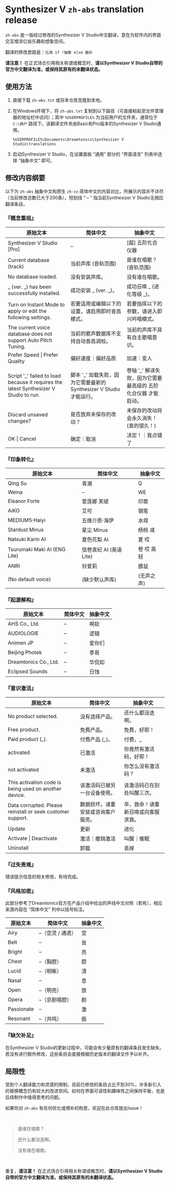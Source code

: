 # Synthesizer V `zh-abs` translation release

`zh-abs` 是一版经过修改的Synthesizer V Studio中文翻译，意在为软件内的界面交互增添亿些乐趣和想象空间。

翻译的修改思路是：`化简 if !抽象 else 脑补`

**请注意！**
在正式场合引用相关称谓或概念时，**请以Synthesizer V Studio自带的官方中文翻译为准，或保持其原有的未翻译状态。**

## 使用方法

1. 直接下载 `zh-abs.txt` 或将本仓库克隆到本地。

2. 在Windows环境下，将 `zh-abs.txt` 复制到以下路径（可直接粘贴至文件管理器的地址栏中访问）；其中 `%USERPROFILE%` 为当前用户的文件夹，通常位于 `C:\用户` 路径下。该翻译文件夹由Basic和Pro版本的Synthesizer V Studio通用。

   ```
   %USERPROFILE%\Documents\Dreamtonics\Synthesizer V Studio\translations
   ```

3. 启动Synthesizer V Studio，在设置面板 “通用” 部分的 “界面语言” 列表中选择 “抽象中文” 即可。

## 修改内容纲要

以下为 `zh-abs` 抽象中文和原生 `zh-cn` 简体中文的内容对比，所展示内容并不详尽（当前修改总数已大于200条）。短划线 “ – ” 指当前Synthesizer V Studio无相应翻译条目。

### 『概念重组』

| 原始文本 | 简体中文 | 抽象中文 |
| - | - | - |
| Synthesizer V Studio [Pro] | – | [超] 五阶化合仪器 |
| Current database (track) | 当前声库 (音轨范围) | 是谁在唱歌？(音轨范围) |
| No database loaded. | 没有安装声库。 | 没有谁在唱歌。 |
| \_ (ver. \_) has been successfully installed. | 成功安装 \_ (ver. \_)。 | 成功召唤 \_ (进化等级 \_)。 |
| Turn on Instant Mode to apply or edit the following settings. | 若要适用或编辑以下的设置，请启用即时音高模式。 | 若要指挥以下的参数，请进入即兴吟唱模式。 |
| The current voice database does not support Auto Pitch Tuning. | 当前的歌声数据库不支持自动音高调校。 | 当前的声库不具有自主歌唱意识。 |
| Prefer Speed \| Prefer Quality | 偏好速度｜偏好品质 | 加速｜变人 |
| Script '\_' failed to load because it requires the latest Synthesizer V Studio to run. | 脚本 '\_' 加载失败，因为它需要最新的 Synthesizer V Studio 才能运行。 | 卷轴 '\_' 解译失败，因为它需要最高级的 五阶化合仪器 才能启动。 |
| Discard unsaved changes? | 是否放弃未保存的改动？ | 未保存的改动将会永久消失！ (真的很久！) |
| OK \| Cancel | 确定｜取消 | 决定！｜我点错了 |

### 『印象转化』

| 原始文本 | 简体中文 | 抽象中文 |
| - | - | - |
| Qing Su | 青溯 | Q |
| Weina | – | WE |
| Eleanor Forte | 爱莲娜 芙缇 | 印章 |
| AiKO | 艾可 | 钢笔 |
| MEDIUM5·Haiyi | 五维介质·海伊 | 水母 |
| Stardust Minus | 星尘 Minus | 杨桃 减 |
| Natsuki Karin AI | 夏色花梨 AI | 夏 哎 |
| Tsurumaki Maki AI (ENG Lite) | 弦卷真纪 AI (英语 Lite) | 卷 哎 英 轻 |
| ANRI | 铃爱莉 | 豚鼠 |
| (No default voice) | (缺少默认声库) | (无声之声) |

### 『起源解构』

| 原始文本 | 简体中文 | 抽象中文 |
| - | - | - |
| AHS Co., Ltd. | – | 啊软 |
| AUDIOLOGIE | – | 逻辑 |
| Animen JP | – | 爱你们 |
| Beijing Photek | – | 李哥 |
| Dreamtonics Co., Ltd. | – | 华侃如 |
| Eclipsed Sounds | – | 日蚀 |

### 『意识激活』

| 原始文本 | 简体中文 | 抽象中文 |
| - | - | - |
| No product selected. | 没有选择产品。 | 还什么都没选啊。 |
| Free product. | 免费产品。 | 免费，好耶！ |
| Paid product (\_). | 付费产品 (\_)。 | 付费，\_ |
| activated | 已激活 | 你竟然有激活码，好耶！ |
| not activated | 未激活 | 你怎么没有激活码？ |
| This activation code is being used on another device. | 该激活码已被另一台设备使用。 | 该激活码已在别处叫醒三次。 |
| Data corrupted. Please reinstall or seek customer support. | 数据损坏。请重安装或咨询客户服务。 | 卒，救命！请重新召唤或向客服求救。 |
| Update | 更新 | 进化 |
| Activate \| Deactivate | 激活｜撤销激活 | 叫醒｜催眠 |
| Uninstall | 卸载 | 丢掉 |

### 『过失责难』

错误提示信息的相关修改，有待完成。

### 『风格加密』

此部分参考了Dreamtonics官方在产品介绍中给出的声线中文对照（若有），相应来源内容在 “简体中文” 列中以括号标注。

| 原始文本 | 简体中文 | 抽象中文 |
| - | - | - |
| Airy | –（空灵 / 通透） | 空 |
| Belt | – | 张 |
| Bright | – | 亮 |
| Chest | –（胸腔） | 腔 |
| Lucid | –（明晰） | 清 |
| Nasal | – | 息 |
| Open | –（明亮） | 放 |
| Opera | –（京剧唱腔） | 剧 |
| Passionate | – | 激 |
| Resonant | –（共鸣） | 振 |

### 『缺欠补足』

在Synthesizer V Studio的更新过程中，可能会有少量原有的翻译条目发生缺失。若没有进行额外修改，这些条目会直接根据历史版本的翻译文件予以补齐。

## 局限性

受到个人翻译能力和灵感的限制，目前已修改的条目占比不到30%，许多新引入的替换概念仍有较大的改进空间。如何在界面可读性和趣味性之间保持平衡，也是后续制作中值得思考的问题。

如果你对 `zh-abs` 有任何优化或增补的构思，欢迎在此仓库提出Issue！

<br>

> 是谁在唱歌？
>
> 还什么都没选啊。
>
> 没有谁在唱歌。

<br>

重复，**请注意！**
在正式场合引用相关称谓或概念时，**请以Synthesizer V Studio自带的官方中文翻译为准，或保持其原有的未翻译状态。**
